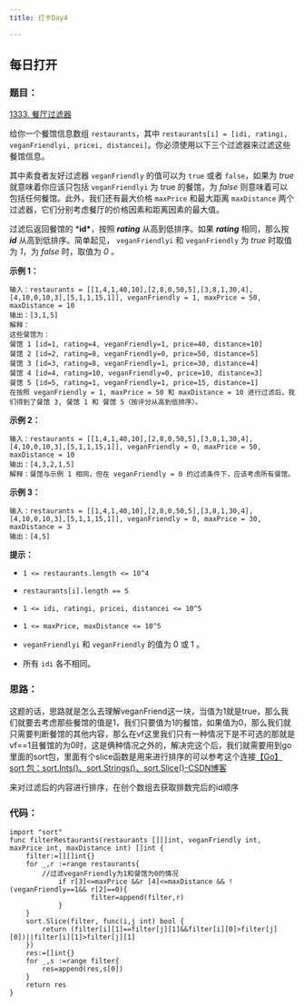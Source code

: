 ```yaml
---
title: 打卡Day4

---
```

## 每日打开

### 题目：

[1333. 餐厅过滤器](https://leetcode.cn/problems/filter-restaurants-by-vegan-friendly-price-and-distance/)

给你一个餐馆信息数组 `restaurants`，其中 `restaurants[i] = [idi, ratingi, veganFriendlyi, pricei, distancei]`。你必须使用以下三个过滤器来过滤这些餐馆信息。

其中素食者友好过滤器 `veganFriendly` 的值可以为 `true` 或者 `false`，如果为 *true* 就意味着你应该只包括 `veganFriendlyi` 为 true 的餐馆，为 *false* 则意味着可以包括任何餐馆。此外，我们还有最大价格 `maxPrice` 和最大距离 `maxDistance` 两个过滤器，它们分别考虑餐厅的价格因素和距离因素的最大值。

过滤后返回餐馆的 ***id\***，按照 ***rating*** 从高到低排序。如果 ***rating*** 相同，那么按 ***id*** 从高到低排序。简单起见， `veganFriendlyi` 和 `veganFriendly` 为 *true* 时取值为 *1*，为 *false* 时，取值为 *0 。*

**示例 1：**

```
输入：restaurants = [[1,4,1,40,10],[2,8,0,50,5],[3,8,1,30,4],[4,10,0,10,3],[5,1,1,15,1]], veganFriendly = 1, maxPrice = 50, maxDistance = 10
输出：[3,1,5] 
解释： 
这些餐馆为：
餐馆 1 [id=1, rating=4, veganFriendly=1, price=40, distance=10]
餐馆 2 [id=2, rating=8, veganFriendly=0, price=50, distance=5]
餐馆 3 [id=3, rating=8, veganFriendly=1, price=30, distance=4]
餐馆 4 [id=4, rating=10, veganFriendly=0, price=10, distance=3]
餐馆 5 [id=5, rating=1, veganFriendly=1, price=15, distance=1] 
在按照 veganFriendly = 1, maxPrice = 50 和 maxDistance = 10 进行过滤后，我们得到了餐馆 3, 餐馆 1 和 餐馆 5（按评分从高到低排序）。 
```

**示例 2：**

```
输入：restaurants = [[1,4,1,40,10],[2,8,0,50,5],[3,8,1,30,4],[4,10,0,10,3],[5,1,1,15,1]], veganFriendly = 0, maxPrice = 50, maxDistance = 10
输出：[4,3,2,1,5]
解释：餐馆与示例 1 相同，但在 veganFriendly = 0 的过滤条件下，应该考虑所有餐馆。
```

**示例 3：**

```
输入：restaurants = [[1,4,1,40,10],[2,8,0,50,5],[3,8,1,30,4],[4,10,0,10,3],[5,1,1,15,1]], veganFriendly = 0, maxPrice = 30, maxDistance = 3
输出：[4,5]
```

 

**提示：**

- `1 <= restaurants.length <= 10^4`

- `restaurants[i].length == 5`

- `1 <= idi, ratingi, pricei, distancei <= 10^5`

- `1 <= maxPrice, maxDistance <= 10^5`

- `veganFriendlyi` 和 `veganFriendly` 的值为 0 或 1 。

- 所有 `idi` 各不相同。

  

### 思路：

这题的话，思路就是怎么去理解veganFriend这一块，当值为1就是true，那么我们就要去考虑那些餐馆的值是1，我们只要值为1的餐馆，如果值为0，那么我们就只需要判断餐馆的其他内容，那么在vf这里我们只有一种情况下是不可选的那就是vf==1且餐馆的为0时，这是俩种情况之外的，解决完这个后，我们就需要用到go里面的sort包，里面有个slice函数是用来进行排序的可以参考这个连接[【Go】sort 包：sort.Ints()、sort.Strings()、sort.Slice()-CSDN博客](https://blog.csdn.net/weixin_44211968/article/details/124639964)

来对过滤后的内容进行排序，在创个数组去获取排数完后的id顺序

### 代码：

```golang
import "sort"
func filterRestaurants(restaurants [][]int, veganFriendly int, maxPrice int, maxDistance int) []int {
    filter:=[][]int{}
    for _,r :=range restaurants{
        //过滤veganFriendly为1和餐馆为0的情况
            if r[3]<=maxPrice &&r [4]<=maxDistance && !(veganFriendly==1&& r[2]==0){
                    filter=append(filter,r)
            }
    }
    sort.Slice(filter, func(i,j int) bool {
        return (filter[i][1]==filter[j][1]&&filter[i][0]>filter[j][0])||filter[i][1]>filter[j][1]
    })
    res:=[]int{}
    for _,s :=range filter{
        res=append(res,s[0])
    }
    return res
}
```

